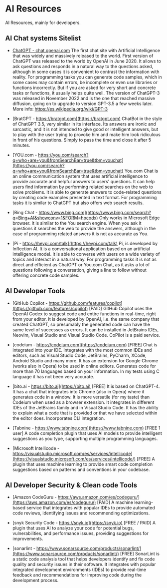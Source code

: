 # AI Resources

AI Resources, mainly for developers.

## AI Chat systems Sitelist 

* [ChatGPT - chat.openai.com](chat.openai.com)
  The first chat site with Artificial Intelligence that was widely and massively released to the world. First version of ChatGPT was released to the world by OpenAI in June 2020.
  It allows to ask questions and responds in a natural way to the questions asked, although in some cases it is convenient to contrast the information with reality. For programming tasks you can generate code samples, which in some cases may contain errors, be incomplete or even use libraries or functions incorrectly. But if you are asked for very short and concrete tasks or functions, it usually helps quite well.
  The version of ChatGPT-3 was released in November 2022 and is the one that reached massive diffusion, going on to upgrade to version GPT-3.5 a few weeks later.
  More info: https://es.wikipedia.org/wiki/GPT-3 

* [BratGPT - https://bratgpt.com](https://bratgpt.com)
  ChatBot in the style of ChatGPT 3.5, very similar in its interface. Its answers are ironic and sarcastic, and it is not intended to give good or intelligent answers, but to play with the user trying to provoke him and make him look ridiculous in front of his questions. Simply to pass the time and close it after 5 minutes.

* [YOU.com - https://you.com/search?q=who+are+you&fromSearchBar=true&tbm=youchat](https://you.com/search?q=who+are+you&fromSearchBar=true&tbm=youchat)
  You.com Chat is an online communication system that uses artificial intelligence to provide accurate and helpful answers to users' questions. It can help users find information by performing related searches on the web to solve problems. It is able to generate answers to code-related questions by creating code examples presented in text format. For programming tasks it is similar to ChatGPT but also offers web search results. 

* [Bing Chat - https://www.bing.com](https://www.bing.com/search?q=Bing+AI&showconv=1&FORM=hpcodx)
  Only works in Microsoft Edge browser. It is similar to the You search engine. When you ask it questions it searches the web to provide the answers, although in the case of programming related answers it is not as accurate as You.

* [Pi - https://heypi.com/talk](https://heypi.com/talk)
  Pi, is developed by Inflection AI. It is a conversational application based on an artificial intelligence model. It is able to converse with users on a wide variety of topics and interact in a natural way. For programming tasks it is not as direct and efficient as ChatGPT or You.com Chat, as it asks a lot of questions following a conversation, giving a line to follow without offering concrete code samples.



## AI Developer Tools

* [GitHub Copilot - https://github.com/features/copilot](https://github.com/features/copilot) [PAID]
  GitHub Copilot uses the OpenAI Codex to suggest code and entire functions in real-time, right from your editor.
  It is developed by OpenAI, i.e. the same company that created ChatGPT, so presumably the generated code can have the same level of successes as errors.
  It can be installed in JetBrains IDEs, Neovim, Visual Studio and Visual Studio Code. CoPilot is a paid service.
  
* [codeium - https://codeium.com](https://codeium.com) [FREE] 
  Chat is integrated into your IDE. Integrates with the most common IDEs and editors, such as Visual Studio Code, JetBrains, PyCharm, XCode, Android Studio and many more. It has an extension for Google Chrome (works also in Opera) to be used in online editors.
  Generates code for more than 70 languages based on your information. In my tests using C language it has not been very accurate.


* [bito.ai - https://bito.ai](https://bito.ai) [FREE]
  It is based on ChatGPT-4. It has a chat that integrates into Chrome (also in Opera) where it generates code in a window. It is more versatile (for my taste) than Codeium when used as a browser extension. It integrates in different IDEs of the JetBrains family and in Visual Studio Code. It has the ability to explain what a code that is provided or that we have selected within the editor does. Incorporates CLI integration.

* [Tabnine - https://www.tabnine.com](https://www.tabnine.com) [FREE 1 user]
  A code completion plugin that uses AI models to provide intelligent suggestions as you type, supporting multiple programming languages.

* [Microsoft Intellicode - https://visualstudio.microsoft.com/es/services/intellicode](https://visualstudio.microsoft.com/es/services/intellicode/) [FREE]
  A plugin that uses machine learning to provide smart code completion suggestions based on patterns and conventions in your codebase.

## AI Developer Security & Clean code Tools

* [Amazon CodeGuru - https://aws.amazon.com/es/codeguru/](https://aws.amazon.com/es/codeguru/) [PAID]
  A machine learning-based service that integrates with popular IDEs to provide automated code reviews, identifying issues and recommending optimizations.

* [snyk Security Code - https://snyk.io](https://snyk.io) [FREE / PAID]
  A plugin that uses AI to analyze your code for potential bugs, vulnerabilities, and performance issues, providing suggestions for improvements.

* [sonarlint - https://www.sonarsource.com/products/sonarlint/](https://www.sonarsource.com/products/sonarlint/) [FREE]
  SonarLint is a static code analysis tool that helps developers identify and fix code quality and security issues in their software. It integrates with popular integrated development environments (IDEs) to provide real-time feedback and recommendations for improving code during the development process.
  

